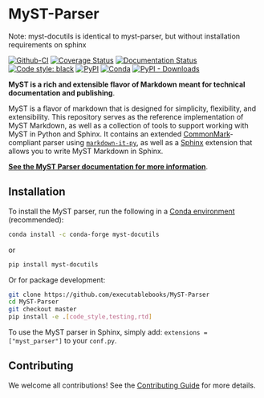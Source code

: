 # MyST-Parser

Note: myst-docutils is identical to myst-parser, but without installation requirements on sphinx

[![Github-CI][github-ci]][github-link]
[![Coverage Status][codecov-badge]][codecov-link]
[![Documentation Status][rtd-badge]][rtd-link]
[![Code style: black][black-badge]][black-link]
[![PyPI][pypi-badge]][pypi-link]
[![Conda][conda-badge]][conda-link]
[![PyPI - Downloads][install-badge]][install-link]


**MyST is a rich and extensible flavor of Markdown meant for technical documentation and publishing**.

MyST is a flavor of markdown that is designed for simplicity, flexibility, and extensibility.
This repository serves as the reference implementation of MyST Markdown, as well as a collection of tools to support working with MyST in Python and Sphinx.
It contains an extended [CommonMark](https://commonmark.org)-compliant parser using [`markdown-it-py`](https://markdown-it-py.readthedocs.io/), as well as a [Sphinx](https://www.sphinx-doc.org) extension that allows you to write MyST Markdown in Sphinx.

[**See the MyST Parser documentation for more information**](https://myst-parser.readthedocs.io/en/latest/).

## Installation

To install the MyST parser, run the following in a
[Conda environment](https://docs.conda.io) (recommended):

```bash
conda install -c conda-forge myst-docutils
```

or

```bash
pip install myst-docutils
```

Or for package development:

```bash
git clone https://github.com/executablebooks/MyST-Parser
cd MyST-Parser
git checkout master
pip install -e .[code_style,testing,rtd]
```

To use the MyST parser in Sphinx, simply add: `extensions = ["myst_parser"]` to your `conf.py`.

## Contributing

We welcome all contributions!
See the [Contributing Guide](https://myst-parser.readthedocs.io/en/latest/develop/index.html) for more details.

[github-ci]: https://github.com/executablebooks/MyST-Parser/workflows/continuous-integration/badge.svg?branch=master
[github-link]: https://github.com/executablebooks/MyST-Parser
[codecov-badge]: https://codecov.io/gh/executablebooks/MyST-Parser/branch/master/graph/badge.svg
[codecov-link]: https://codecov.io/gh/executablebooks/MyST-Parser
[rtd-badge]: https://readthedocs.org/projects/myst-parser/badge/?version=latest
[rtd-link]: https://myst-parser.readthedocs.io/en/latest/?badge=latest
[black-badge]: https://img.shields.io/badge/code%20style-black-000000.svg
[pypi-badge]: https://img.shields.io/pypi/v/myst-docutils.svg
[pypi-link]: https://pypi.org/project/myst-docutils
[conda-badge]: https://anaconda.org/conda-forge/myst-docutils/badges/version.svg
[conda-link]: https://anaconda.org/conda-forge/myst-docutils
[black-link]: https://github.com/ambv/black
[install-badge]: https://img.shields.io/pypi/dw/myst-docutils?label=pypi%20installs
[install-link]: https://pypistats.org/packages/myst-docutils
